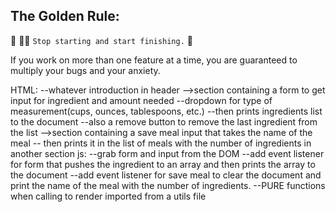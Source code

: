 ## The Golden Rule: 

🦸 🦸‍♂️ `Stop starting and start finishing.` 🏁

If you work on more than one feature at a time, you are guaranteed to multiply your bugs and your anxiety.

HTML:
--whatever introduction in header
-->section containing a form to get input for ingredient and amount needed
--dropdown for type of measurement(cups, ounces, tablespoons, etc.)
--then prints ingredients list to the document
--also a remove button to remove the last ingredient from the list
-->section containing a save meal input that takes the name of the meal
-- then prints it in the list of meals with the number of ingredients in another section
js:
--grab form and input from the DOM
--add event listener for form that pushes the ingredient to an array and then prints the array to the document
--add event listener for save meal to clear the document and print the name of the meal with the number of ingredients.
--PURE functions when calling to render imported from a utils file
